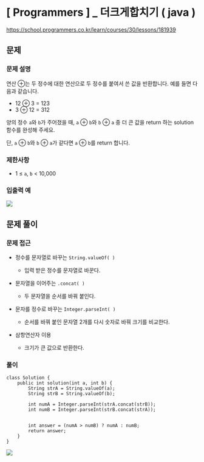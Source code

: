 # [ Programmers ] _ 더크게합치기 ( java )

https://school.programmers.co.kr/learn/courses/30/lessons/181939
## 문제 
### 문제 설명
연산 ⊕는 두 정수에 대한 연산으로 두 정수를 붙여서 쓴 값을 반환합니다. 예를 들면 다음과 같습니다.

- 12 ⊕ 3 = 123
- 3 ⊕ 12 = 312

양의 정수 `a`와 `b`가 주어졌을 때, `a` ⊕ `b`와 `b` ⊕ `a` 중 더 큰 값을 return 하는 solution 함수를 완성해 주세요.

단, `a` ⊕ `b`와 `b` ⊕ `a`가 같다면 `a` ⊕ `b`를 return 합니다.

### 제한사항
- 1 ≤ `a`, `b` < 10,000
### 입출력 예
  ![](https://i.imgur.com/NcuOecK.png)



## 문제 풀이
### 문제 접근
- 정수를 문자열로 바꾸는 `String.valueOf( )`
	- 입력 받은 정수를 문자열로 바꾼다.

- 문자열을 이어주는 `.concat( )`
	- 두 문자열을 순서를 바꿔 붙인다.

- 문자를 정수로 바꾸는 `Integer.parseInt( )`
	- 순서를 바꿔 붙인 문자열 2개를 다시 숫자로 바꿔 크기를 비교한다.

- 삼항연산자 이용
	- 크기가 큰 값으로 반환한다.

### 풀이
```
class Solution {
    public int solution(int a, int b) {
        String strA = String.valueOf(a);
        String strB = String.valueOf(b);

        int numA = Integer.parseInt(strA.concat(strB));
        int numB = Integer.parseInt(strB.concat(strA));


        int answer = (numA > numB) ? numA : numB;
        return answer;
    }
}
```

![](https://i.imgur.com/Tq4AO42.png)













